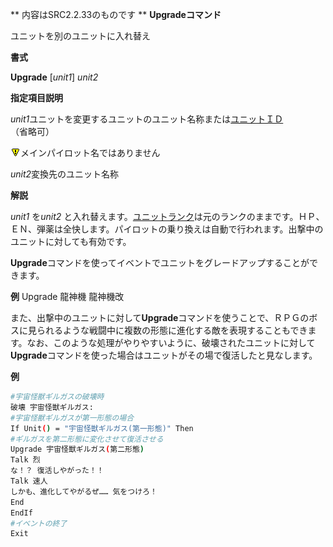 ** 内容はSRC2.2.33のものです **
**Upgradeコマンド**

ユニットを別のユニットに入れ替え

**書式**

**Upgrade** [*unit1*] *unit2*

**指定項目説明**

*unit1*ユニットを変更するユニットのユニット名称または[ユニットＩＤ](ユニットＩＤ.md)（省略可）

![](../images/bm0.gif)メインパイロット名ではありません

*unit2*変換先のユニット名称

**解説**

*unit1* を*unit2* と入れ替えます。[ユニットランク](ユニットランク.md)は元のランクのままです。ＨＰ、ＥＮ、弾薬は全快します。パイロットの乗り換えは自動で行われます。出撃中のユニットに対しても有効です。

**Upgrade**コマンドを使ってイベントでユニットをグレードアップすることができます。

**例** Upgrade 龍神機 龍神機改

また、出撃中のユニットに対して**Upgrade**コマンドを使うことで、ＲＰＧのボスに見られるような戦闘中に複数の形態に進化する敵を表現することもできます。なお、このような処理がやりやすいように、破壊されたユニットに対して**Upgrade**コマンドを使った場合はユニットがその場で復活したと見なします。

**例**
```sh
#宇宙怪獣ギルガスの破壊時
破壊 宇宙怪獣ギルガス:
#宇宙怪獣ギルガスが第一形態の場合
If Unit() = "宇宙怪獣ギルガス(第一形態)" Then
#ギルガスを第二形態に変化させて復活させる
Upgrade 宇宙怪獣ギルガス(第二形態)
Talk 烈
な！？ 復活しやがった！！
Talk 速人
しかも、進化してやがるぜ…… 気をつけろ！
End
EndIf
#イベントの終了
Exit
```

